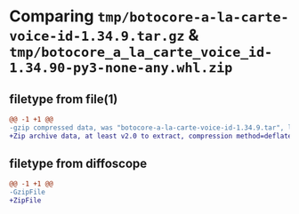 # Comparing `tmp/botocore-a-la-carte-voice-id-1.34.9.tar.gz` & `tmp/botocore_a_la_carte_voice_id-1.34.90-py3-none-any.whl.zip`

## filetype from file(1)

```diff
@@ -1 +1 @@
-gzip compressed data, was "botocore-a-la-carte-voice-id-1.34.9.tar", last modified: Thu Dec 28 01:06:59 2023, max compression
+Zip archive data, at least v2.0 to extract, compression method=deflate
```

## filetype from diffoscope

```diff
@@ -1 +1 @@
-GzipFile
+ZipFile
```

